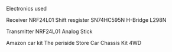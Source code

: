 Electronics used 

Receiver 
  NRF24L01
  Shift resgister SN74HC595N
  H-Bridge L298N
  
Transmitter
  NRF24L01
  Analog Stick
  
Amazon car kit
  The periside Store Car Chassis Kit 4WD
